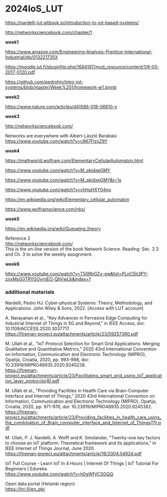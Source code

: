 # 2024IoS_LUT

https://nardelli-lut.gitbook.io/introduction-to-iot-based-systems/

http://networksciencebook.com/chapter/1

**week1**

https://www.amazon.com/Engineering-Analysis-Prentice-International-Industrial/dp/013221735X

https://moodle.lut.fi/pluginfile.php/1684197/mod_resource/content/1/K-03-2017-0120.pdf

https://github.com/pedrohjn/intro-iot-systems/blob/master/Week%201/homework-w1.ipynb


**week2**

https://www.nature.com/articles/d41586-018-06610-y



**week3**

http://networksciencebook.com/

Networks are everywhere with Albert-László Barabási   
https://www.youtube.com/watch?v=c867FlzxZ9Y






**week4**  

https://mathworld.wolfram.com/ElementaryCellularAutomaton.html  

https://www.youtube.com/watch?v=M_pkidxeGMY

https://www.youtube.com/watch?v=M_pkidxeGMY&t=1s

https://www.youtube.com/watch?v=vhHuHXY04no

https://en.wikipedia.org/wiki/Elementary_cellular_automaton

https://www.wolframscience.com/nks/


**week5**

https://en.wikipedia.org/wiki/Queueing_theory

Reference 2  
http://networksciencebook.com/  
This is the on-line version of the book Network Science. Reading: Sec. 2.3 and Ch. 3 to solve the weekly assignment.



**week6**


https://www.youtube.com/watch?v=T50RbGZv-gw&list=PLnC5h3PY-znxMsG0TRYGOyrnEO-QhVwLb&index=1



### additional materials


Nardelli, Pedro HJ. Cyber-physical Systems: Theory, Methodology, and Applications. John Wiley & Sons, 2022. [Access with LUT account]

A. Narayanan et al., "Key Advances in Pervasive Edge Computing for Industrial Internet of Things in 5G and Beyond," in IEEE Access, doi: 10.1109/ACCESS.2020.3037717.  
https://fireman-project.eu/attachments/article/23/09257390.pdf

M. Ullah et al., "IoT Protocol Selection for Smart Grid Applications: Merging Qualitative and Quantitative Metrics," 2020 43rd International Convention on Information, Communication and Electronic Technology (MIPRO), Opatija, Croatia, 2020, pp. 993-998, doi: 10.23919/MIPRO48935.2020.9245238.   
https://fireman-project.eu/attachments/article/23/Facilitating_smart_grid_using_IoT_application_layer_protocols(8).pdf


M. Ullah et al., "Providing Facilities in Health Care via Brain-Computer Interface and Internet of Things," 2020 43rd International Convention on Information, Communication and Electronic Technology (MIPRO), Opatija, Croatia, 2020, pp. 971-976, doi: 10.23919/MIPRO48935.2020.9245382.   
https://fireman-project.eu/attachments/article/23/Providing_facilities_in_health_care_using_the_combination_of_Brain_computer_interface_and_Internet_of_Things(11).pdf

M. Ullah, P. J. Nardelli, A. Wolff and K. Smolander, "Twenty-one key factors to choose an IoT platform: Theoretical framework and its applications," in IEEE Internet of Things Journal, June 2020.  
https://fireman-project.eu/attachments/article/18/2004.04924.pdf



IoT Full Course - Learn IoT In 4 Hours | Internet Of Things | IoT Tutorial For Beginners | Edureka  
https://www.youtube.com/watch?v=h0gWfVCSGQQ

Open data portal (Helsinki region)  
https://hri.fi/en_gb/
